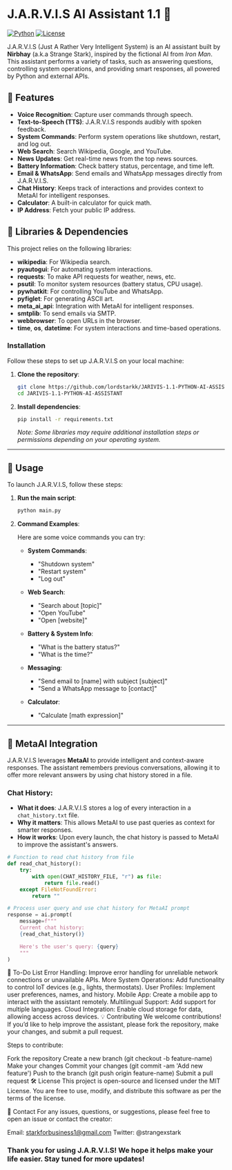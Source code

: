 # J.A.R.V.I.S AI Assistant 1.1 🤖

[![Python](https://img.shields.io/badge/Python-3.8%2B-blue)](https://www.python.org/)
[![License](https://img.shields.io/badge/License-MIT-green)](https://opensource.org/licenses/MIT)

J.A.R.V.I.S (Just A Rather Very Intelligent System) is an AI assistant built by **Nirbhay** (a.k.a Strange Stark), inspired by the fictional AI from *Iron Man*. This assistant performs a variety of tasks, such as answering questions, controlling system operations, and providing smart responses, all powered by Python and external APIs.

## 🌟 Features

- **Voice Recognition**: Capture user commands through speech.
- **Text-to-Speech (TTS)**: J.A.R.V.I.S responds audibly with spoken feedback.
- **System Commands**: Perform system operations like shutdown, restart, and log out.
- **Web Search**: Search Wikipedia, Google, and YouTube.
- **News Updates**: Get real-time news from the top news sources.
- **Battery Information**: Check battery status, percentage, and time left.
- **Email & WhatsApp**: Send emails and WhatsApp messages directly from J.A.R.V.I.S.
- **Chat History**: Keeps track of interactions and provides context to MetaAI for intelligent responses.
- **Calculator**: A built-in calculator for quick math.
- **IP Address**: Fetch your public IP address.
  
## 🔧 Libraries & Dependencies

This project relies on the following libraries:

- **wikipedia**: For Wikipedia search.
- **pyautogui**: For automating system interactions.
- **requests**: To make API requests for weather, news, etc.
- **psutil**: To monitor system resources (battery status, CPU usage).
- **pywhatkit**: For controlling YouTube and WhatsApp.
- **pyfiglet**: For generating ASCII art.
- **meta_ai_api**: Integration with MetaAI for intelligent responses.
- **smtplib**: To send emails via SMTP.
- **webbrowser**: To open URLs in the browser.
- **time**, **os**, **datetime**: For system interactions and time-based operations.

### Installation

Follow these steps to set up J.A.R.V.I.S on your local machine:

1. **Clone the repository**:

    ```bash
    git clone https://github.com/lordstarkk/JARIVIS-1.1-PYTHON-AI-ASSISTANT
    cd JARIVIS-1.1-PYTHON-AI-ASSISTANT
    ```

2. **Install dependencies**:

    ```bash
    pip install -r requirements.txt
    ```

    _Note: Some libraries may require additional installation steps or permissions depending on your operating system._

---

## 🚀 Usage

To launch J.A.R.V.I.S, follow these steps:

1. **Run the main script**:

    ```bash
    python main.py
    ```

2. **Command Examples**:

   Here are some voice commands you can try:

   - **System Commands**:
     - "Shutdown system"
     - "Restart system"
     - "Log out"

   - **Web Search**:
     - "Search about [topic]"
     - "Open YouTube"
     - "Open [website]"

   - **Battery & System Info**:
     - "What is the battery status?"
     - "What is the time?"
   
   - **Messaging**:
     - "Send email to [name] with subject [subject]"
     - "Send a WhatsApp message to [contact]"

   - **Calculator**:
     - "Calculate [math expression]"

---

## 🧠 MetaAI Integration

J.A.R.V.I.S leverages **MetaAI** to provide intelligent and context-aware responses. The assistant remembers previous conversations, allowing it to offer more relevant answers by using chat history stored in a file.

### Chat History:

- **What it does**: J.A.R.V.I.S stores a log of every interaction in a `chat_history.txt` file.
- **Why it matters**: This allows MetaAI to use past queries as context for smarter responses.
- **How it works**: Upon every launch, the chat history is passed to MetaAI to improve the assistant's answers.

```python
# Function to read chat history from file
def read_chat_history():
    try:
        with open(CHAT_HISTORY_FILE, "r") as file:
            return file.read()
    except FileNotFoundError:
        return ""

# Process user query and use chat history for MetaAI prompt
response = ai.prompt(
    message=f"""
    Current chat history:
    {read_chat_history()}

    Here's the user's query: {query}
    """
)
```

📝 To-Do List
Error Handling: Improve error handling for unreliable network connections or unavailable APIs.
More System Operations: Add functionality to control IoT devices (e.g., lights, thermostats).
User Profiles: Implement user preferences, names, and history.
Mobile App: Create a mobile app to interact with the assistant remotely.
Multilingual Support: Add support for multiple languages.
Cloud Integration: Enable cloud storage for data, allowing access across devices.
💡 Contributing
We welcome contributions! If you’d like to help improve the assistant, please fork the repository, make your changes, and submit a pull request.

Steps to contribute:

Fork the repository
Create a new branch (git checkout -b feature-name)
Make your changes
Commit your changes (git commit -am 'Add new feature')
Push to the branch (git push origin feature-name)
Submit a pull request
🛠 License
This project is open-source and licensed under the MIT License. You are free to use, modify, and distribute this software as per the terms of the license.

📢 Contact
For any issues, questions, or suggestions, please feel free to open an issue or contact the creator:

Email: starkforbusiness1@gmail.com
Twitter: @strangexstark
### Thank you for using J.A.R.V.I.S! We hope it helps make your life easier. Stay tuned for more updates!
